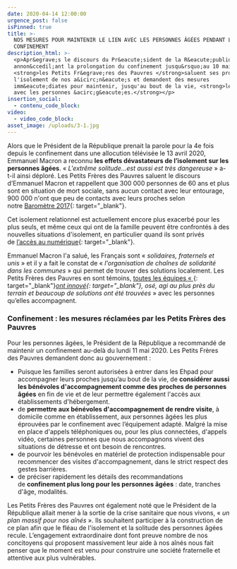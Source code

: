 ```yaml
---
date: 2020-04-14 12:00:00
urgence_post: false
isPinned: true
title: >-
  NOS MESURES POUR MAINTENIR LE LIEN AVEC LES PERSONNES ÂGÉES PENDANT LE
  CONFINEMENT
description_html: >-
  <p>Apr&egrave;s le discours du Pr&eacute;sident de la R&eacute;publique
  annon&ccedil;ant la prolongation du confinement jusqu&rsquo;au 10 mai 2020,
  <strong>les Petits Fr&egrave;res des Pauvres </strong>saluent ses propos sur
  l'isolement de nos a&icirc;n&eacute;s et demandent des mesures
  imm&eacute;diates pour maintenir, jusqu'au bout de la vie, <strong>le lien
  avec les personnes &acirc;g&eacute;es.</strong></p>
insertion_social:
  - contenu_code_block:
video:
  - video_code_block:
asset_image: /uploads/3-1.jpg
---
```


Alors que le Pr&eacute;sident de la R&eacute;publique prenait la parole pour la 4e fois depuis le confinement dans une allocution t&eacute;l&eacute;vis&eacute;e le 13 avril 2020, Emmanuel Macron a reconnu&nbsp;**les effets d&eacute;vastateurs de l’isolement sur les personnes &acirc;g&eacute;es**. &laquo;&nbsp;*L'extr&ecirc;me solitude…est aussi est tr&egrave;s dangereuse*&nbsp;&raquo; a-t-il ainsi d&eacute;plor&eacute;. Les Petits Fr&egrave;res des Pauvres saluent le discours d’Emmanuel Macron et rappellent que 300 000 personnes de 60 ans et plus sont en situation de mort sociale, sans aucun contact avec leur entourage, 900 000 n'ont que peu de contacts avec leurs proches selon notre&nbsp;[Barom&egrave;tre 2017](https://www.petitsfreresdespauvres.fr/informer/prises-de-positions/contre-la-mort-sociale-de-300-000-personnes-agees){: target="_blank"}.

Cet isolement relationnel est actuellement encore plus exacerb&eacute; pour les plus seuls, et m&ecirc;me ceux qui ont de la famille peuvent &ecirc;tre confront&eacute;s &agrave; des nouvelles situations d'isolement, en particulier quand ils sont priv&eacute;s de&nbsp;[l’acc&egrave;s au num&eacute;rique](https://www.petitsfreresdespauvres.fr/informer/prises-de-positions/contre-l-exclusion-numerique-de-4-millions-de-personnes-agees){: target="_blank"}.

Emmanuel Macron l'a salu&eacute;, les Fran&ccedil;ais sont &laquo;&nbsp;*solidaires, fraternels et unis*&nbsp;&raquo; et il y a fait le constat de &laquo;&nbsp;*l'organisation de cha&icirc;nes de solidarit&eacute; dans les communes*&nbsp;&raquo; qui permet de trouver des solutions localement. Les Petits Fr&egrave;res des Pauvres en sont t&eacute;moins,&nbsp;[toutes les &eacute;quipes &laquo;&nbsp;](https://www.petitsfreresdespauvres.fr/informer/nos-actualites/coronavirus-plus-que-jamais-notre-lutte-contre-l-isolement-des-aines-continue){: target="_blank"}*[ont innov&eacute;](https://www.petitsfreresdespauvres.fr/informer/nos-actualites/coronavirus-plus-que-jamais-notre-lutte-contre-l-isolement-des-aines-continue){: target="_blank"}, os&eacute;, agi au plus pr&egrave;s du terrain et beaucoup de solutions ont &eacute;t&eacute; trouv&eacute;es&nbsp;*&raquo; avec les personnes qu’elles accompagnent.

### Confinement : les mesures r&eacute;clam&eacute;es par les Petits Fr&egrave;res des Pauvres

Pour les personnes &acirc;g&eacute;es, le Pr&eacute;sident de la R&eacute;publique a recommand&eacute; de maintenir un confinement au-del&agrave; du lundi 11 mai 2020. Les Petits Fr&egrave;res des Pauvres demandent donc au gouvernement :

* Puisque les familles seront autoris&eacute;es &agrave; entrer dans les Ehpad pour accompagner leurs proches jusqu’au bout de la vie, de&nbsp;**consid&eacute;rer aussi les b&eacute;n&eacute;voles d'accompagnement comme des proches de personnes &acirc;g&eacute;es**&nbsp;en fin de vie et de leur permettre &eacute;galement l'acc&egrave;s aux &eacute;tablissements d'h&eacute;bergement.&nbsp;
* de&nbsp;**permettre aux b&eacute;n&eacute;voles d'accompagnement de rendre visite**, &agrave; domicile comme en &eacute;tablissement, aux personnes &acirc;g&eacute;es les plus &eacute;prouv&eacute;es par le confinement avec l’&eacute;quipement adapt&eacute;. Malgr&eacute; la mise en place d'appels t&eacute;l&eacute;phoniques ou, pour les plus connect&eacute;es, d'appels vid&eacute;o, certaines personnes que nous accompagnons vivent des situations de d&eacute;tresse et ont besoin de rencontres.
* de pourvoir les b&eacute;n&eacute;voles en mat&eacute;riel de protection indispensable pour recommencer des visites d'accompagnement, dans le strict respect des gestes barri&egrave;res.
* de pr&eacute;ciser rapidement les d&eacute;tails des recommandations de&nbsp;**confinement plus long pour les personnes &acirc;g&eacute;es**&nbsp;: date, tranches d'&acirc;ge, modalit&eacute;s.

Les Petits Fr&egrave;res des Pauvres ont &eacute;galement not&eacute; que le Pr&eacute;sident de la R&eacute;publique allait mener &agrave; la sortie de la crise sanitaire que nous vivons, &laquo;&nbsp;*un plan massif pour nos a&icirc;n&eacute;s*&nbsp;&raquo;. Ils souhaitent participer &agrave; la construction de ce plan afin que le fl&eacute;au de l'isolement et la solitude des personnes &acirc;g&eacute;es recule. L’engagement extraordinaire dont font preuve nombre de nos concitoyens qui proposent massivement leur aide &agrave; nos a&icirc;n&eacute;s nous fait penser que le moment est venu pour construire une soci&eacute;t&eacute; fraternelle et attentive aux plus vuln&eacute;rables.